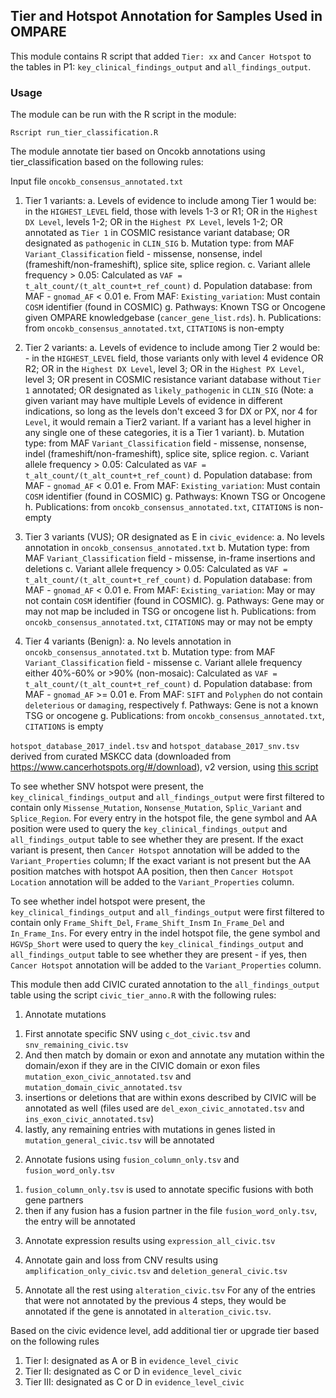 ## Tier and Hotspot Annotation for Samples Used in OMPARE

This module contains R script that added `Tier: xx` and `Cancer Hotspot` to the tables in P1:
`key_clinical_findings_output` and `all_findings_output`.

### Usage
The module can be run with the R script in the module:
  
```
Rscript run_tier_classification.R
```

The module annotate tier based on Oncokb annotations using tier_classification based on the following rules: 

Input file `oncokb_consensus_annotated.txt`

1. Tier 1 variants: 
  a. Levels of evidence to include among Tier 1 would be: in the `HIGHEST_LEVEL` field, those with levels 1-3 or R1; OR in the `Highest DX Level`, levels 1-2; OR in the `Highest PX Level`, levels 1-2; OR annotated as `Tier 1` in COSMIC resistance variant database; OR designated as `pathogenic` in `CLIN_SIG`
  b. Mutation type: from MAF `Variant_Classification` field - missense, nonsense, indel (frameshift/non-frameshift), splice site, splice region.
  c. Variant allele frequency > 0.05: Calculated as `VAF = t_alt_count/(t_alt_count+t_ref_count)`
  d. Population database: from MAF - `gnomad_AF` < 0.01
  e. From MAF: `Existing_variation`: Must contain `COSM` identifier (found in COSMIC) 
  g. Pathways: Known TSG or Oncogene given OMPARE knowledgebase (`cancer_gene_list.rds`). 
  h. Publications: from `oncokb_consensus_annotated.txt`, `CITATIONS` is non-empty

2. Tier 2 variants: 
  a. Levels of evidence to include among Tier 2 would be: - in the `HIGHEST_LEVEL` field, those variants only with level 4 evidence OR R2; OR in the `Highest DX Level`, level 3; OR in the `Highest PX Level`, level 3; OR present in COSMIC resistance variant database without `Tier 1` annotated; OR designated as `likely_pathogenic` in `CLIN_SIG`
(Note: a given variant may have multiple Levels of evidence in different indications, so long as the levels don't exceed 3 for DX or PX, nor 4 for `Level`, it would remain a Tier2 variant. If a variant has a level higher in any single one of these categories, it is a Tier 1 variant). 
  b. Mutation type: from MAF `Variant_Classification` field - missense, nonsense, indel (frameshift/non-frameshift), splice site, splice region.
  c. Variant allele frequency > 0.05: Calculated as `VAF = t_alt_count/(t_alt_count+t_ref_count)`
  d. Population database: from MAF - `gnomad_AF` < 0.01
  e. From MAF: `Existing_variation`: Must contain `COSM` identifier (found in COSMIC) 
  g. Pathways: Known TSG or Oncogene 
  h. Publications: from `oncokb_consensus_annotated.txt`, `CITATIONS` is non-empty

3. Tier 3 variants (VUS); OR designated as E in `civic_evidence`:
  a. No levels annotation in `oncokb_consensus_annotated.txt`
  b. Mutation type: from MAF `Variant_Classification` field - missense, in-frame insertions and deletions
  c. Variant allele frequency > 0.05: Calculated as `VAF = t_alt_count/(t_alt_count+t_ref_count)`
  d. Population database: from MAF - `gnomad_AF` < 0.01
  e. From MAF: `Existing_variation`: May or may not contain `COSM` identifier (found in COSMIC). 
  g. Pathways: Gene may or may not map be included in TSG or oncogene list
  h. Publications: from `oncokb_consensus_annotated.txt`, `CITATIONS` may or may not be empty

4. Tier 4 variants (Benign): 
  a. No levels annotation in `oncokb_consensus_annotated.txt`
  b. Mutation type: from MAF `Variant_Classification` field - missense
  c. Variant allele frequency either 40%-60% or >90% (non-mosaic): Calculated as `VAF = t_alt_count/(t_alt_count+t_ref_count)`
  d. Population database: from MAF - `gnomad_AF` >= 0.01
  e. From MAF:  `SIFT` and `Polyphen` do not contain `deleterious` or `damaging`, respectively
  f. Pathways: Gene is not a known TSG or oncogene
  g. Publications: from `oncokb_consensus_annotated.txt`, `CITATIONS` is empty
  
`hotspot_database_2017_indel.tsv` and `hotspot_database_2017_snv.tsv` derived from curated MSKCC data (downloaded from https://www.cancerhotspots.org/#/download), v2 version, using [this script](https://github.com/runjin326/CHOP_miscellaneous/blob/main/hotspot_prepare/hotspot_prep.R)

To see whether SNV hotspot were present, the `key_clinical_findings_output` and `all_findings_output` were first filtered to contain only `Missense_Mutation`, `Nonsense_Mutation`, `Splic_Variant` and `Splice_Region`. 
For every entry in the hotspot file, the gene symbol and AA position were used to query the `key_clinical_findings_output` and `all_findings_output` table to see whether they are present.
If the exact variant is present, then `Cancer Hotspot` annotation will be added to the `Variant_Properties` column;
If the exact variant is not present but the AA position matches with hotspot AA position, then then `Cancer Hotspot Location` annotation will be added to the `Variant_Properties` column.

To see whether indel hotspot were present, the `key_clinical_findings_output` and `all_findings_output` were first filtered to contain only `Frame_Shift_Del`, `Frame_Shift_Ins`m `In_Frame_Del` and `In_Frame_Ins`. 
For every entry in the indel hotspot file, the gene symbol and `HGVSp_Short` were used to query the `key_clinical_findings_output` and `all_findings_output` table to see whether they are present - if yes, then `Cancer Hotspot` annotation will be added to the `Variant_Properties` column.

This module then add CIVIC curated annotation to the `all_findings_output` table using the script `civic_tier_anno.R` with the following rules:

1. Annotate mutations
1) First annotate specific SNV using `c_dot_civic.tsv` and `snv_remaining_civic.tsv`
2) And then match by domain or exon and annotate any mutation within the domain/exon if they are in the CIVIC domain or exon files `mutation_exon_civic_annotated.tsv` and `mutation_domain_civic_annotated.tsv`
3) insertions or deletions that are within exons described by CIVIC will be annotated as well (files used are `del_exon_civic_annotated.tsv` and `ins_exon_civic_annotated.tsv`)
4) lastly, any remaining entries with mutations in genes listed in `mutation_general_civic.tsv` will be annotated 

2. Annotate fusions using `fusion_column_only.tsv` and `fusion_word_only.tsv`
1) `fusion_column_only.tsv` is used to annotate specific fusions with both gene partners
2) then if any fusion has a fusion partner in the file `fusion_word_only.tsv`, the entry will be annotated

3. Annotate expression results using `expression_all_civic.tsv`
4. Annotate gain and loss from CNV results using `amplification_only_civic.tsv` and `deletion_general_civic.tsv`

5. Annotate all the rest using `alteration_civic.tsv`
For any of the entries that were not annotated by the previous 4 steps, they would be annotated if the gene is annotated in `alteration_civic.tsv`.

Based on the civic evidence level, add additional tier or upgrade tier based on the following rules 
1. Tier I: designated as A or B in `evidence_level_civic`
2. Tier II: designated as C or D in `evidence_level_civic`
3. Tier III: designated as C or D in `evidence_level_civic`
